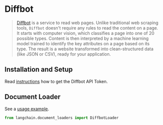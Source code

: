 # Diffbot

>[Diffbot](https://docs.diffbot.com/docs) is a service to read web pages. Unlike traditional web scraping tools, 
> `Diffbot` doesn't require any rules to read the content on a page.
>It starts with computer vision, which classifies a page into one of 20 possible types. Content is then interpreted by a machine learning model trained to identify the key attributes on a page based on its type.
>The result is a website transformed into clean-structured data (like JSON or CSV), ready for your application.

## Installation and Setup

Read [instructions](https://docs.diffbot.com/reference/authentication) how to get the Diffbot API Token.

## Document Loader

See a [usage example](../modules/indexes/document_loaders/examples/diffbot.ipynb).

```python
from langchain.document_loaders import DiffbotLoader
```
